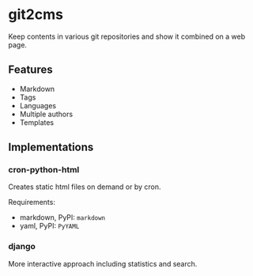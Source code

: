 # git2cms
Keep contents in various git repositories and show it combined on a web page.

## Features
* Markdown
* Tags
* Languages
* Multiple authors
* Templates

## Implementations

### cron-python-html
Creates static html files on demand or by cron.

Requirements:
* markdown, PyPI: `markdown`
* yaml, PyPI: `PyYAML`

### django
More interactive approach including statistics and search.
